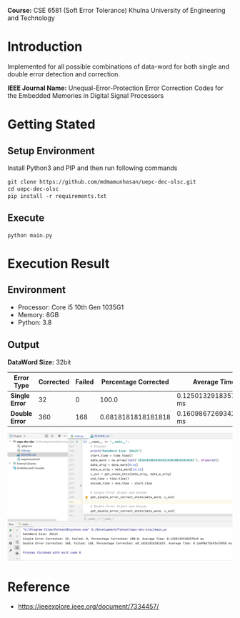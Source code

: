 **Course:** CSE 6581 (Soft Error Tolerance) Khulna University of Engineering and Technology

# Introduction

Implemented for all possible combinations of data-word for both single and double error detection and correction.

**IEEE Journal Name:** Unequal-Error-Protection Error Correction Codes for the Embedded Memories in Digital Signal Processors 

# Getting Stated

## Setup Environment

Install Python3 and PIP and then run following commands

    git clone https://github.com/mdmamunhasan/uepc-dec-olsc.git
    cd uepc-dec-olsc
    pip install -r requirements.txt
    
## Execute

    python main.py

# Execution Result

## Environment

- Processor: Core i5 10th Gen 1035G1
- Memory: 8GB 
- Python: 3.8

## Output

**DataWord Size:** 32bit

| Error Type | Corrected | Failed | Percentage Corrected | Average Time |
| ---------- | --------- | ------ | -------------------- | ------------ |
| **Single Error** | 32 | 0 | 100.0 | 0.1250132918357849 ms |
| **Double Error** | 360 | 168 | 0.6818181818181818 | 0.16098672693425958 ms |

![Console Output](ouput.png)

# Reference

- https://ieeexplore.ieee.org/document/7334457/
